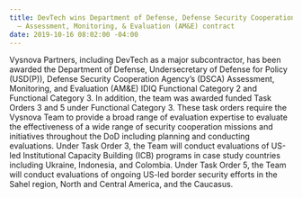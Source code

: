 ```yaml
---
title: DevTech wins Department of Defense, Defense Security Cooperation Agency (DSCA)
  – Assessment, Monitoring, & Evaluation (AM&E) contract
date: 2019-10-16 08:02:00 -04:00
---
```


Vysnova Partners, including DevTech as a major subcontractor, has been awarded the Department of Defense, Undersecretary of Defense for Policy (USD(P)), Defense Security Cooperation Agency’s (DSCA) Assessment, Monitoring, and Evaluation (AM&E) IDIQ Functional Category 2 and Functional Category 3. In addition, the team was awarded funded Task Orders 3 and 5 under Functional Category 3. These task orders require the Vysnova Team to provide a broad range of evaluation expertise to evaluate the effectiveness of a wide range of security cooperation missions and initiatives throughout the DoD including planning and conducting evaluations. Under Task Order 3, the Team will conduct evaluations of US-led Institutional Capacity Building (ICB) programs in case study countries including Ukraine, Indonesia, and Colombia. Under Task Order 5, the Team will conduct evaluations of ongoing US-led border security efforts in the Sahel region, North and Central America, and the Caucasus.
